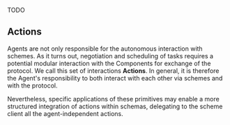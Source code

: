 TODO

## Actions

Agents are not only responsible for the autonomous interaction with schemes. As it turns out, negotiation and scheduling of tasks requires a potential modular interaction with the Components for exchange of the protocol. We call this set of interactions **Actions**. In general, it is therefore the Agent's responsibility to both interact with each other via schemes and with the protocol. 

Nevertheless, specific applications of these primitives may enable a more structured integration of actions within schemas, delegating to the scheme client all the agent-independent actions.